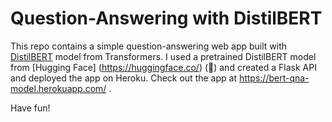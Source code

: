 # Question-Answering with DistilBERT

This repo contains a simple question-answering web app built with [DistilBERT](https://huggingface.co/transformers/model_doc/distilbert.html) model from Transformers. 
I used a pretrained DistilBERT model from [Hugging Face] (https://huggingface.co/) (:hugs:) and created a Flask API and deployed the app on Heroku. Check out the app at https://bert-qna-model.herokuapp.com/ .

Have fun! 